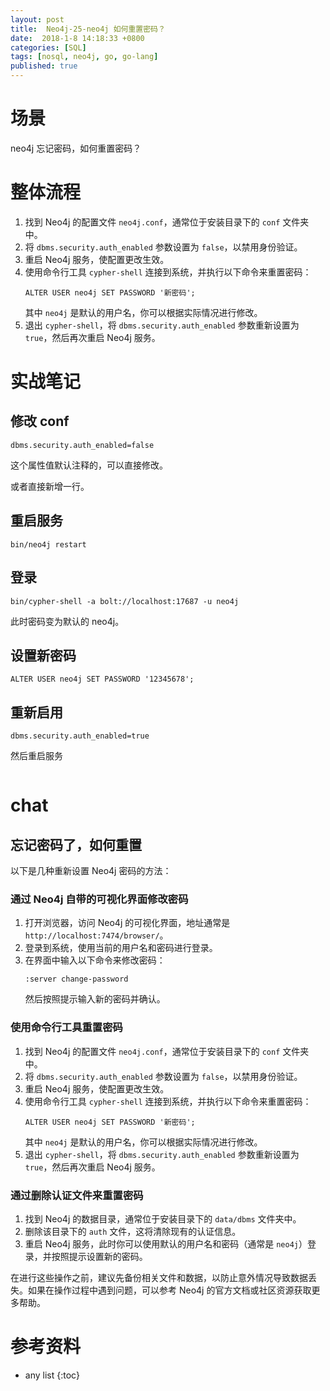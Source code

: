 ```yaml
---
layout: post
title:  Neo4j-25-neo4j 如何重置密码？
date:  2018-1-8 14:18:33 +0800
categories: [SQL]
tags: [nosql, neo4j, go, go-lang]
published: true
---
```


# 场景

neo4j 忘记密码，如何重置密码？

# 整体流程

1. 找到 Neo4j 的配置文件 `neo4j.conf`，通常位于安装目录下的 `conf` 文件夹中。
2. 将 `dbms.security.auth_enabled` 参数设置为 `false`，以禁用身份验证。
3. 重启 Neo4j 服务，使配置更改生效。
4. 使用命令行工具 `cypher-shell` 连接到系统，并执行以下命令来重置密码：
   ```
   ALTER USER neo4j SET PASSWORD '新密码';
   ```
   其中 `neo4j` 是默认的用户名，你可以根据实际情况进行修改。
5. 退出 `cypher-shell`，将 `dbms.security.auth_enabled` 参数重新设置为 `true`，然后再次重启 Neo4j 服务。


# 实战笔记

## 修改 conf

```
dbms.security.auth_enabled=false
```

这个属性值默认注释的，可以直接修改。

或者直接新增一行。


## 重启服务

```
bin/neo4j restart
```

## 登录

```
bin/cypher-shell -a bolt://localhost:17687 -u neo4j
```

此时密码变为默认的 neo4j。

## 设置新密码

```
ALTER USER neo4j SET PASSWORD '12345678';
```

## 重新启用

```
dbms.security.auth_enabled=true
```

然后重启服务

```

```


# chat

## 忘记密码了，如何重置

以下是几种重新设置 Neo4j 密码的方法：

### 通过 Neo4j 自带的可视化界面修改密码
1. 打开浏览器，访问 Neo4j 的可视化界面，地址通常是 `http://localhost:7474/browser/`。
2. 登录到系统，使用当前的用户名和密码进行登录。
3. 在界面中输入以下命令来修改密码：
   ```
   :server change-password
   ```
   然后按照提示输入新的密码并确认。

### 使用命令行工具重置密码
1. 找到 Neo4j 的配置文件 `neo4j.conf`，通常位于安装目录下的 `conf` 文件夹中。
2. 将 `dbms.security.auth_enabled` 参数设置为 `false`，以禁用身份验证。
3. 重启 Neo4j 服务，使配置更改生效。
4. 使用命令行工具 `cypher-shell` 连接到系统，并执行以下命令来重置密码：
   ```
   ALTER USER neo4j SET PASSWORD '新密码';
   ```
   其中 `neo4j` 是默认的用户名，你可以根据实际情况进行修改。
5. 退出 `cypher-shell`，将 `dbms.security.auth_enabled` 参数重新设置为 `true`，然后再次重启 Neo4j 服务。

### 通过删除认证文件来重置密码
1. 找到 Neo4j 的数据目录，通常位于安装目录下的 `data/dbms` 文件夹中。
2. 删除该目录下的 `auth` 文件，这将清除现有的认证信息。
3. 重启 Neo4j 服务，此时你可以使用默认的用户名和密码（通常是 `neo4j`）登录，并按照提示设置新的密码。

在进行这些操作之前，建议先备份相关文件和数据，以防止意外情况导致数据丢失。如果在操作过程中遇到问题，可以参考 Neo4j 的官方文档或社区资源获取更多帮助。


# 参考资料

* any list
{:toc}

